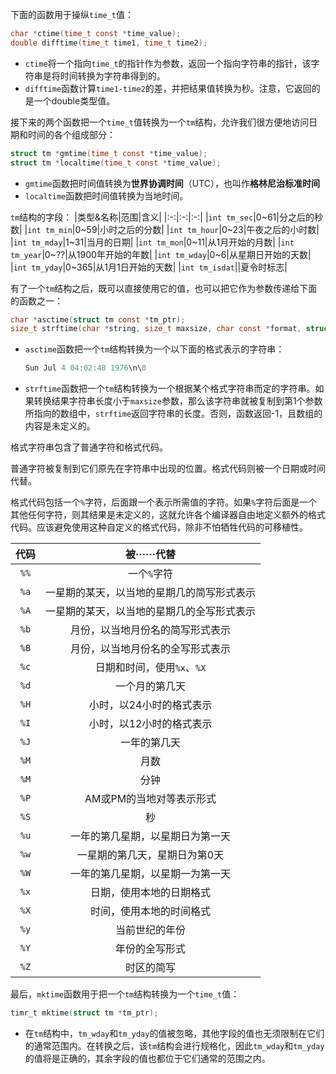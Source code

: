 下面的函数用于操纵`time_t`值：
```c
char *ctime(time_t const *time_value);
double difftime(time_t time1, time_t time2);
```
- `ctime`将一个指向`time_t`的指针作为参数，返回一个指向字符串的指针，该字符串是将时间转换为字符串得到的。
- `difftime`函数计算`time1-time2`的差，并把结果值转换为秒。注意，它返回的是一个double类型值。

接下来的两个函数把一个`time_t`值转换为一个`tm`结构，允许我们很方便地访问日期和时间的各个组成部分：
```c
struct tm *gmtime(time_t const *time_value);
struct tm *localtime(time_t const *time_value);
```
- `gmtime`函数把时间值转换为**世界协调时间**（UTC），也叫作**格林尼治标准时间**
- `localtime`函数把时间值转换为当地时间。

`tm`结构的字段：
|类型&名称|范围|含义|
|:-:|:-:|:-:|
|`int tm_sec`|0~61|分之后的秒数|
|`int tm_min`|0~59|小时之后的分数|
|`int tm_hour`|0~23|午夜之后的小时数|
|`int tm_mday`|1~31|当月的日期|
|`int tm_mon`|0~11|从1月开始的月数|
|`int tm_year`|0~??|从1900年开始的年数|
|`int tm_wday`|0~6|从星期日开始的天数|
|`int tm_yday`|0~365|从1月1日开始的天数|
|`int tm_isdat`||夏令时标志|

有了一个`tm`结构之后，既可以直接使用它的值，也可以把它作为参数传递给下面的函数之一：
```c
char *asctime(struct tm const *tm_ptr);
size_t strftime(char *string, size_t maxsize, char const *format, struct tm const *tm_ptr);
```
- `asctime`函数把一个`tm`结构转换为一个以下面的格式表示的字符串：
    ```c
    Sun Jul 4 04:02:48 1976\n\0
    ```
- `strftime`函数把一个`tm`结构转换为一个根据某个格式字符串而定的字符串。如果转换结果字符串长度小于`maxsize`参数，那么该字符串就被复制到第1个参数所指向的数组中，`strftime`返回字符串的长度。否则，函数返回-1，且数组的内容是未定义的。

格式字符串包含了普通字符和格式代码。

普通字符被复制到它们原先在字符串中出现的位置。格式代码则被一个日期或时间代替。

格式代码包括一个`%`字符，后面跟一个表示所需值的字符。如果`%`字符后面是一个其他任何字符，则其结果是未定义的，这就允许各个编译器自由地定义额外的格式代码。应该避免使用这种自定义的格式代码，除非不怕牺牲代码的可移植性。

|代码|被······代替|
|:-:|:-:|
|`%%`|一个`%`字符|
|`%a`|一星期的某天，以当地的星期几的简写形式表示|
|`%A`|一星期的某天，以当地的星期几的全写形式表示|
|`%b`|月份，以当地月份名的简写形式表示|
|`%B`|月份，以当地月份名的全写形式表示|
|`%c`|日期和时间，使用`%x`、`%X`|
|`%d`|一个月的第几天|
|`%H`|小时，以24小时的格式表示|
|`%I`|小时，以12小时的格式表示|
|`%J`|一年的第几天|
|`%M`|月数|
|`%M`|分钟|
|`%P`|AM或PM的当地对等表示形式|
|`%S`|秒|
|`%u`|一年的第几星期，以星期日为第一天|
|`%w`|一星期的第几天，星期日为第0天|
|`%W`|一年的第几星期，以星期一为第一天|
|`%x`|日期，使用本地的日期格式|
|`%X`|时间，使用本地的时间格式|
|`%y`|当前世纪的年份|
|`%Y`|年份的全写形式|
|`%Z`|时区的简写|

最后，`mktime`函数用于把一个`tm`结构转换为一个`time_t`值：
```c
timr_t mktime(struct tm *tm_ptr);
```
- 在`tm`结构中，`tm_wday`和`tm_yday`的值被忽略，其他字段的值也无须限制在它们的通常范围内。在转换之后，该`tm`结构会进行规格化，因此`tm_wday`和`tm_yday`的值将是正确的，其余字段的值也都位于它们通常的范围之内。